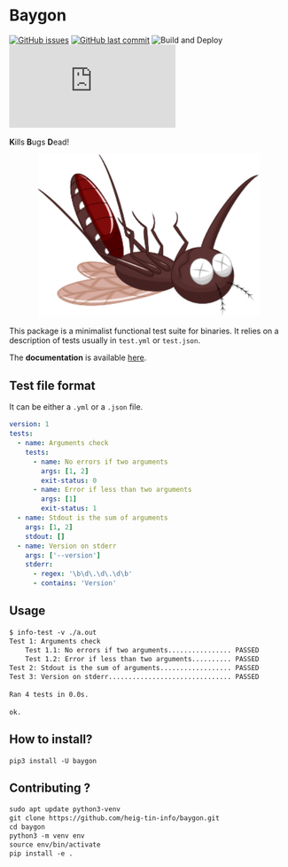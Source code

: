 # Baygon

[![GitHub issues](https://img.shields.io/github/issues/heig-tin-info/baygon.svg)](https://github.com/heig-tin-info/baygon/issues)
[![GitHub last commit](https://img.shields.io/github/last-commit/heig-tin-info/baygon.svg)](https://github.com/heig-tin-info/baygon/commits/master)
![Build and Deploy](https://github.com/heig-tin-info/baygon/workflows/Build%20and%20Deploy/badge.svg)
[![Analytics](https://ga-beacon.appspot.com/UA-83446952-1/github.com/heig-tin-info/baygon/README.md)](https://github.com/heig-tin-info/baygon/)


**K**ills **B**ugs **D**ead!

<center>
<img src="docs/docs/.vuepress/public/baygon.svg" data-canonical-src="https://github.com/heig-tin-info/baygon/docs/docs/.vuepress/public/baygon.svg" width="400"/>
</center>

This package is a minimalist functional test suite for binaries. It relies on a description of tests usually in `test.yml` or `test.json`.

The **documentation** is available [here](https://heig-tin-info.github.io/baygon/).

## Test file format

It can be either a `.yml` or a `.json` file.

```yml
version: 1
tests:
  - name: Arguments check
    tests:
      - name: No errors if two arguments
        args: [1, 2]
        exit-status: 0
      - name: Error if less than two arguments
        args: [1]
        exit-status: 1
  - name: Stdout is the sum of arguments
    args: [1, 2]
    stdout: []
  - name: Version on stderr
    args: ['--version']
    stderr:
      - regex: '\b\d\.\d\.\d\b'
      - contains: 'Version'
```

## Usage

```console
$ info-test -v ./a.out
Test 1: Arguments check
    Test 1.1: No errors if two arguments................ PASSED
    Test 1.2: Error if less than two arguments.......... PASSED
Test 2: Stdout is the sum of arguments.................. PASSED
Test 3: Version on stderr............................... PASSED

Ran 4 tests in 0.0s.

ok.
```

## How to install?

```
pip3 install -U baygon
```

## Contributing ?

```
sudo apt update python3-venv
git clone https://github.com/heig-tin-info/baygon.git
cd baygon
python3 -m venv env
source env/bin/activate
pip install -e .
```
